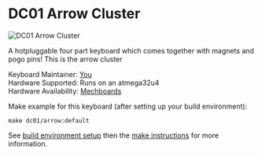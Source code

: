 # DC01 Arrow Cluster

![DC01 Arrow Cluster](https://i.imgur.com/PTn0sp8.jpg)

A hotpluggable four part keyboard which comes together with magnets and pogo pins! This is the arrow cluster

Keyboard Maintainer: [You](https://github.com/yiancar)  
Hardware Supported: Runs on an atmega32u4  
Hardware Availability: [Mechboards](https://mechboards.co.uk/)  

Make example for this keyboard (after setting up your build environment):

    make dc01/arrow:default

See [build environment setup](https://docs.qmk.fm/build_environment_setup.html) then the [make instructions](https://docs.qmk.fm/make_instructions.html) for more information.
